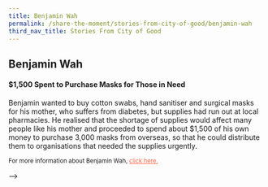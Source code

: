 ```yaml
---
title: Benjamin Wah
permalink: /share-the-moment/stories-from-city-of-good/benjamin-wah
third_nav_title: Stories From City of Good
---
```



## Benjamin Wah

#### $1,500 Spent to Purchase Masks for Those in Need  

Benjamin wanted to buy cotton swabs, hand sanitiser and surgical masks for his mother, who suffers from diabetes, but supplies had run out at local pharmacies. He realised that the shortage of supplies would affect many people like his mother and proceeded to spend about $1,500 of his own money to purchase 3,000 masks from overseas, so that he could distribute them to organisations that needed the supplies urgently.   

<sup>For more information about Benjamin Wah, <a href="https://www.youth.gov.sg/Peek-Show/2020/2/He-spent-1500-of-his-own-money-on-face-masks-for-the vulnerable-elderly?amp" style="color:tomato">click here.</a></sup>

-->
